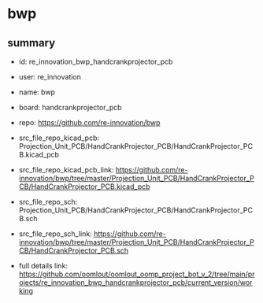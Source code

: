 # bwp
 
## summary 
* id: re_innovation_bwp_handcrankprojector_pcb
* user: re_innovation
* name: bwp
* board: handcrankprojector_pcb
* repo: https://github.com/re-innovation/bwp
* src_file_repo_kicad_pcb: Projection_Unit_PCB/HandCrankProjector_PCB/HandCrankProjector_PCB.kicad_pcb
* src_file_repo_kicad_pcb_link: https://github.com/re-innovation/bwp/tree/master/Projection_Unit_PCB/HandCrankProjector_PCB/HandCrankProjector_PCB.kicad_pcb


* src_file_repo_sch: Projection_Unit_PCB/HandCrankProjector_PCB/HandCrankProjector_PCB.sch
* src_file_repo_sch_link: https://github.com/re-innovation/bwp/tree/master/Projection_Unit_PCB/HandCrankProjector_PCB/HandCrankProjector_PCB.sch
* full details link: https://github.com/oomlout/oomlout_oomp_project_bot_v_2/tree/main/projects/re_innovation_bwp_handcrankprojector_pcb/current_version/working  







